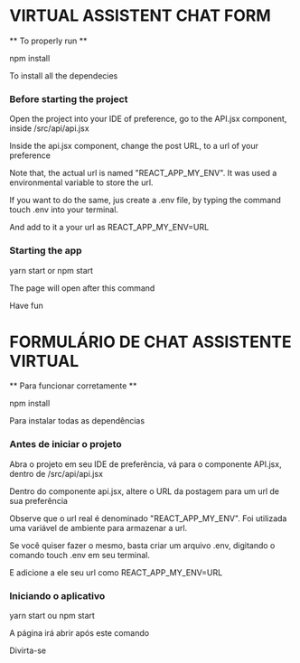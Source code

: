 <h1>VIRTUAL ASSISTENT CHAT FORM</h1>


** To properly run **

npm install

To install all the dependecies

<h3> Before starting the project</h3>

Open the project into your IDE of preference, go to the API.jsx component, inside /src/api/api.jsx

Inside the api.jsx component, change the post URL, to a url of your preference

Note that, the actual url is named "REACT_APP_MY_ENV". It was used a environmental variable to store the url.

If you want to do the same, jus create a .env file, by typing the command touch .env into your terminal.

And add to it a your url as REACT_APP_MY_ENV=URL

<h3> Starting the app </h3>

yarn start or npm start

The page will open after this command

Have fun

<h1>FORMULÁRIO DE CHAT ASSISTENTE VIRTUAL</h1>

** Para funcionar corretamente **

npm install

Para instalar todas as dependências


<h3> Antes de iniciar o projeto </h3>


Abra o projeto em seu IDE de preferência, vá para o componente API.jsx, dentro de /src/api/api.jsx

Dentro do componente api.jsx, altere o URL da postagem para um url de sua preferência

Observe que o url real é denominado "REACT_APP_MY_ENV". Foi utilizada uma variável de ambiente para armazenar a url.

Se você quiser fazer o mesmo, basta criar um arquivo .env, digitando o comando touch .env em seu terminal.

E adicione a ele seu url como REACT_APP_MY_ENV=URL

<h3> Iniciando o aplicativo </h3>

yarn start ou npm start

A página irá abrir após este comando

Divirta-se